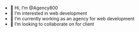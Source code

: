 - 👋 Hi, I’m @Agency800
- 👀 I’m interested in web development
- 🌱 I’m currently working as an agency for web development
- 💞️ I’m looking to collaborate on for client


<img src="https://camo.githubusercontent.com/651093a613ed89e09184cb3d97232733e17a565c92488edc1da909ab73c2e1be/68747470733a2f2f6769746875622d70726f66696c652d74726f7068792e76657263656c2e6170702f3f757365726e616d653d73686c6f6b32373430267468656d653d7261646963616c266e6f2d6672616d653d66616c7365266e6f2d62673d66616c7365266d617267696e2d773d34" alt="" data-canonical-src="https://github-profile-trophy.vercel.app/?username=shlok2740&amp;theme=radical&amp;no-frame=false&amp;no-bg=false&amp;margin-w=4" style="max-width: 100%;">
